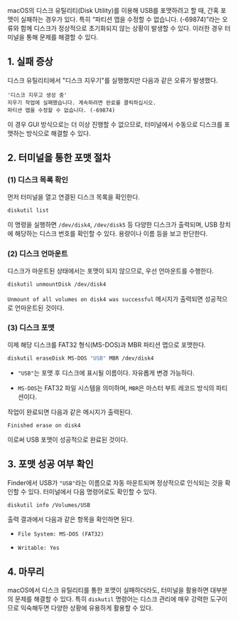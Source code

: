 
macOS의 디스크 유틸리티(Disk Utility)를 이용해 USB를 포맷하려고 할 때, 간혹 포맷이 실패하는 경우가 있다. 특히 “파티션 맵을 수정할 수 없습니다. (-69874)”라는 오류와 함께 디스크가 정상적으로 초기화되지 않는 상황이 발생할 수 있다. 이러한 경우 터미널을 통해 문제를 해결할 수 있다.

## 1. 실패 증상

디스크 유틸리티에서 "디스크 지우기"를 실행했지만 다음과 같은 오류가 발생했다.

```
'디스크 지우고 생성 중'
지우기 작업에 실패했습니다. 계속하려면 완료를 클릭하십시오.
파티션 맵을 수정할 수 없습니다. (-69874)
```

이 경우 GUI 방식으로는 더 이상 진행할 수 없으므로, 터미널에서 수동으로 디스크를 포맷하는 방식으로 해결할 수 있다.

## 2. 터미널을 통한 포맷 절차

### (1) 디스크 목록 확인

먼저 터미널을 열고 연결된 디스크 목록을 확인한다.

```bash
diskutil list
```

이 명령을 실행하면 `/dev/disk4`, `/dev/disk5` 등 다양한 디스크가 출력되며, USB 장치에 해당하는 디스크 번호를 확인할 수 있다. 용량이나 이름 등을 보고 판단한다.

### (2) 디스크 언마운트

디스크가 마운트된 상태에서는 포맷이 되지 않으므로, 우선 언마운트를 수행한다.

```bash
diskutil unmountDisk /dev/disk4
```

`Unmount of all volumes on disk4 was successful` 메시지가 출력되면 성공적으로 언마운트된 것이다.

### (3) 디스크 포맷

이제 해당 디스크를 FAT32 형식(MS-DOS)과 MBR 파티션 맵으로 포맷한다.

```bash
diskutil eraseDisk MS-DOS "USB" MBR /dev/disk4
```

- `"USB"`는 포맷 후 디스크에 표시될 이름이다. 자유롭게 변경 가능하다.
    
- `MS-DOS`는 FAT32 파일 시스템을 의미하며, `MBR`은 마스터 부트 레코드 방식의 파티션이다.
    

작업이 완료되면 다음과 같은 메시지가 출력된다.

```
Finished erase on disk4
```

이로써 USB 포맷이 성공적으로 완료된 것이다.

## 3. 포맷 성공 여부 확인

Finder에서 USB가 `"USB"`라는 이름으로 자동 마운트되며 정상적으로 인식되는 것을 확인할 수 있다. 터미널에서 다음 명령어로도 확인할 수 있다.

```bash
diskutil info /Volumes/USB
```

출력 결과에서 다음과 같은 항목을 확인하면 된다.

- `File System: MS-DOS (FAT32)`
    
- `Writable: Yes`
    

## 4. 마무리

macOS에서 디스크 유틸리티를 통한 포맷이 실패하더라도, 터미널을 활용하면 대부분의 문제를 해결할 수 있다. 특히 `diskutil` 명령어는 디스크 관리에 매우 강력한 도구이므로 익숙해두면 다양한 상황에 유용하게 활용할 수 있다.